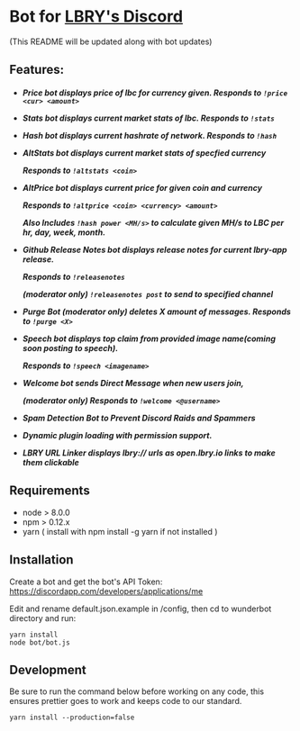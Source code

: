 # Bot for [LBRY's Discord](https://discord.gg/tgnNHf5)

(This README will be updated along with bot updates)

## Features:
<h5>

* Price bot displays price of lbc for currency given. Responds to `!price <cur>
  <amount>`
  
* Stats bot displays current market stats of lbc. Responds to `!stats`

* Hash bot displays current hashrate of network. Responds to `!hash`

* AltStats bot displays current market stats of specfied currency

  Responds to `!altstats <coin>`

* AltPrice bot displays current price for given coin and currency

  Responds to `!altprice <coin> <currency> <amount>`

  Also Includes `!hash power <MH/s>` to calculate given MH/s to LBC per hr, day,
  week, month.

* Github Release Notes bot displays release notes for current lbry-app release.

  Responds to `!releasenotes`

  (moderator only) `!releasenotes post` to send to specified channel

* Purge Bot (moderator only) deletes X amount of messages. Responds to `!purge
  <X>`
* Speech bot displays top claim from provided image name(coming soon posting to
  speech).

  Responds to `!speech <imagename>`

* Welcome bot sends Direct Message when new users join,

  (moderator only) Responds to `!welcome <@username>`

* Spam Detection Bot to Prevent Discord Raids and Spammers

* Dynamic plugin loading with permission support.

* LBRY URL Linker displays lbry:// urls as open.lbry.io links to make them clickable

</h5>

## Requirements

* node > 8.0.0
* npm > 0.12.x
* yarn ( install with npm install -g yarn if not installed )

## Installation

Create a bot and get the bot's API Token:
https://discordapp.com/developers/applications/me

Edit and rename default.json.example in /config, then cd to wunderbot directory
and run:

```
yarn install
node bot/bot.js
```

## Development

Be sure to run the command below before working on any code, this ensures
prettier goes to work and keeps code to our standard.

```
yarn install --production=false
```
